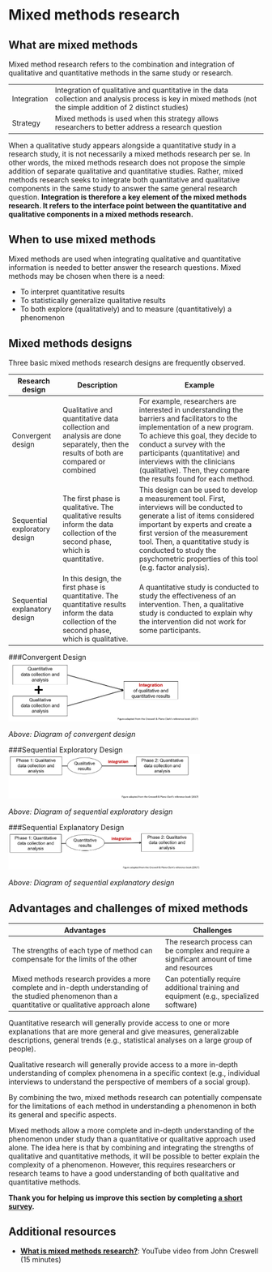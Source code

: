 # Mixed methods research
## What are mixed methods

Mixed method research refers to the combination and integration of qualitative and quantitative methods in the same study or research.

| | |
| ---- | ---- |
| Integration | Integration of qualitative and quantitative in the data collection and analysis process is key in mixed methods (not the simple addition of 2 distinct studies)| 
| Strategy | Mixed methods is used when this strategy allows researchers to better address a research question |

When a qualitative study appears alongside a quantitative study in a research study, it is not necessarily a mixed methods research per se. In other words, the mixed methods research does not propose the simple addition of separate qualitative and quantitative studies. Rather, mixed methods research seeks to integrate both quantitative and qualitative components in the same study to answer the same general research question. **Integration is therefore a key element of the mixed methods research. It refers to the interface point between the quantitative and qualitative components in a mixed methods research.** 

## When to use mixed methods
Mixed methods are used when integrating qualitative and quantitative information is needed to better answer the research questions. Mixed methods may be chosen when there is a need:

* To interpret quantitative results
* To statistically generalize qualitative results
* To both explore (qualitatively) and to measure (quantitatively) a phenomenon

## Mixed methods designs
Three basic mixed methods research designs are frequently observed.

| Research design | Description | Example | 
| ----- | ----- | ----- |
| Convergent design | Qualitative and quantitative data collection and analysis are done separately, then the results of both are compared or combined | For example, researchers are interested in understanding the barriers and facilitators to the implementation of a new program. To achieve this goal, they decide to conduct a survey with the participants (quantitative) and interviews with the clinicians (qualitative). Then, they compare the results found for each method.  |
| Sequential exploratory design | The first phase is qualitative. The qualitative results inform the data collection of the second phase, which is quantitative. | This design can be used to develop a measurement tool. First, interviews will be conducted to generate a list of items considered important by experts and create a first version of the measurement tool. Then, a quantitative study is conducted to study the psychometric properties of this tool (e.g. factor analysis). |
| Sequential explanatory design | In this design, the first phase is quantitative. The quantitative results inform the data collection of the second phase, which is qualitative. | A quantitative study is conducted to study the effectiveness of an intervention. Then, a qualitative study is conducted to explain why the intervention did not work for some participants. |

###Convergent Design
<img src="../img/convergent_design.png" alt="Quantitative data collection and analysis + Qualitative data collection and analysis are combined to give integration of qualitative and quantitative results. Figure adapted from the Creswell & Plano Clark's reference book (2017)." width="75%" />

*Above: Diagram of convergent design*

###Sequential Exploratory Design
<img src="../img/sequential_exploratory_design.png" alt="Phase 1: Qualitative data collection and analysis > Qualitative results > Integration into Phase 2: Quantitative data collection and analysis. Figure adapted from the Creswell & Plano Clark's reference book (2017)." width="75%" />

*Above: Diagram of sequential exploratory design*

###Sequential Explanatory Design
<img src="../img/sequential_explanatory_design.png" alt="Phase 1: Quantitative data collection and analysis > Quantitative results > Integration into Phase 2: Qualitative data collection and analysis. Figure adapted from the Creswell & Plano Clark's reference book (2017)." width="75%" />

*Above: Diagram of sequential explanatory design*

## Advantages and challenges of mixed methods
| Advantages | Challenges |
| ----- | ----- |
| The strengths of each type of method can compensate for the limits of the other | The research process can be complex and require a significant amount of time and resources|
| Mixed methods research provides a more complete and in-depth understanding of the studied phenomenon than a quantitative or qualitative approach alone | Can potentially require additional training and equipment (e.g., specialized software) |

Quantitative research will generally provide access to one or more explanations that are more general and give measures, generalizable descriptions, general trends (e.g., statistical analyses on a large group of people). 

Qualitative research will generally provide access to a more in-depth understanding of complex phenomena in a specific context (e.g., individual interviews to understand the perspective of members of a social group). 

By combining the two, mixed methods research can potentially compensate for the limitations of each method in understanding a phenomenon in both its general and specific aspects. 

Mixed methods allow a more complete and in-depth understanding of the phenomenon under study than a quantitative or qualitative approach used alone. The idea here is that by combining and integrating the strengths of qualitative and quantitative methods, it will be possible to better explain the complexity of a phenomenon. However, this requires researchers or research teams to have a good understanding of both qualitative and quantitative methods.

**Thank you for helping us improve this section by completing <a href="https://forms.gle/MT1vwEQyMFTuaYd9A" target="_blank">a short survey</a>.**

## Additional resources
* **<a href="https://www.youtube.com/watch?v=1OaNiTlpyX8" target="_blank">What is mixed methods research?</a>**: YouTube video from John Creswell (15 minutes)
